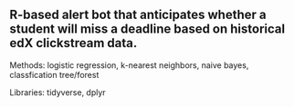 ## R-based alert bot that anticipates whether a student will miss a deadline based on historical edX clickstream data.

Methods: logistic regression, k-nearest neighbors, naive bayes, classfication tree/forest

Libraries: tidyverse, dplyr
